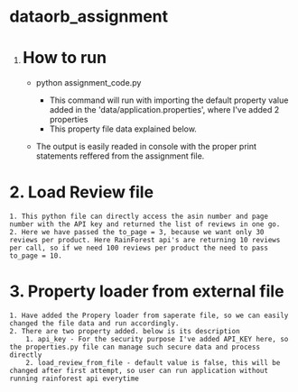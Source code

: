# dataorb_assignment

1. # How to run
    - python assignment_code.py
        - This command will run with importing the default property value added in the 'data/application.properties', where I've added 2 properties
        - This property file data explained below.

    - The output is easily readed in console with the proper print statements reffered from the assignment file.

# 2. Load Review file
    1. This python file can directly access the asin number and page number with the API key and returned the list of reviews in one go.
    2. Here we have passed the to_page = 3, because we want only 30 reviews per product. Here RainForest api's are returning 10 reviews per call, so if we need 100 reviews per product the need to pass to_page = 10.


# 3. Property loader from external file
    1. Have added the Propery loader from saperate file, so we can easily changed the file data and run accordingly.
    2. There are two property added. below is its description
        1. api_key - For the security purpose I've added API_KEY here, so the properties.py file can manage such secure data and process directly
        2. load_review_from_file - default value is false, this will be changed after first attempt, so user can run application without running rainforest api everytime


